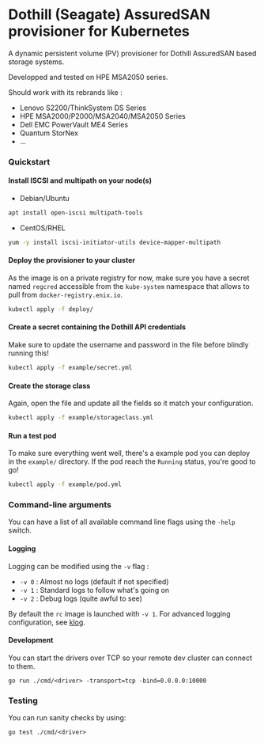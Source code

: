 # Dothill (Seagate) AssuredSAN provisioner for Kubernetes

A dynamic persistent volume (PV) provisioner for Dothill AssuredSAN based storage systems.

Developped and tested on HPE MSA2050 series.

Should work with its rebrands like :
- Lenovo S2200/ThinkSystem DS Series
- HPE MSA2000/P2000/MSA2040/MSA2050 Series
- Dell EMC PowerVault ME4 Series
- Quantum StorNex
- ...

### Quickstart

#### Install ISCSI and multipath on your node(s)

- Debian/Ubuntu
```sh
apt install open-iscsi multipath-tools
```

- CentOS/RHEL
```sh
yum -y install iscsi-initiator-utils device-mapper-multipath
```

#### Deploy the provisioner to your cluster

As the image is on a private registry for now, make sure you have a secret named `regcred` accessible from the `kube-system` namespace that allows to pull from `docker-registry.enix.io`.

```sh
kubectl apply -f deploy/
```

#### Create a secret containing the Dothill API credentials

Make sure to update the username and password in the file before blindly running this!

```sh
kubectl apply -f example/secret.yml
```

#### Create the storage class

Again, open the file and update all the fields so it match your configuration.

```sh
kubectl apply -f example/storageclass.yml
```

#### Run a test pod

To make sure everything went well, there's a example pod you can deploy in the `example/` directory. If the pod reach the `Running` status, you're good to go!

```sh
kubectl apply -f example/pod.yml
```

### Command-line arguments

You can have a list of all available command line flags using the `-help` switch.

#### Logging

Logging can be modified using the `-v` flag :

- `-v 0` : Almost no logs (default if not specified)
- `-v 1` : Standard logs to follow what's going on
- `-v 2` : Debug logs (quite awful to see)

By default the `rc` image is launched with `-v 1`. For advanced logging configuration, see [klog](https://github.com/kubernetes/klog).

#### Development

You can start the drivers over TCP so your remote dev cluster can connect to them.

```
go run ./cmd/<driver> -transport=tcp -bind=0.0.0.0:10000
```

### Testing

You can run sanity checks by using:

```
go test ./cmd/<driver>
```